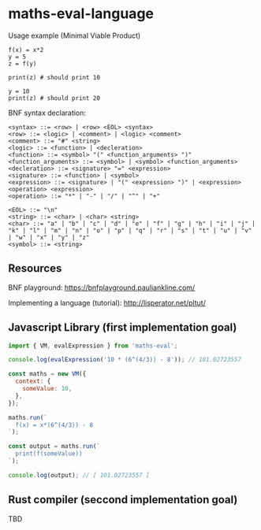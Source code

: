 # maths-eval-language 

Usage example (Minimal Viable Product)
```
f(x) = x*2
y = 5
z = f(y)

print(z) # should print 10

y = 10
print(z) # should print 20
```

BNF syntax declaration:
```bnf
<syntax> ::= <row> | <row> <EOL> <syntax>
<row> ::= <logic> | <comment> | <logic> <comment>
<comment> ::= "#" <string>
<logic> ::= <function> | <decleration>
<function> ::= <symbol> "(" <function_arguments> ")"
<function_arguments> ::= <symbol> | <symbol> <function_arguments>
<decleration> ::= <signature> "=" <expression>
<signature> ::= <function> | <symbol>
<expression> ::= <signature> | "(" <expression> ")" | <expression> <operation> <expression>
<operation> ::= "*" | "-" | "/" | "^" | "+"

<EOL> ::= "\n"
<string> ::= <char> | <char> <string>
<char> ::= "a" | "b" | "c" | "d" | "e" | "f" | "g" | "h" | "i" | "j" | "k" | "l" | "m" | "n" | "o" | "p" | "q" | "r" | "s" | "t" | "u" | "v" | "w" | "x" | "y" | "z"
<symbol> ::= <string>
```

## Resources

BNF playground: https://bnfplayground.pauliankline.com/

Implementing a language (tutorial): http://lisperator.net/pltut/

## Javascript Library (first implementation goal)

```js
import { VM, evalExpression } from 'maths-eval';

console.log(evalExpression('10 * (6^(4/3)) - 8')); // 101.02723557

const maths = new VM({
  context: {
    someValue: 10,
  },
});

maths.run(`
  f(x) = x*(6^(4/3)) - 8
`);

const output = maths.run(`
  print(f(someValue))
`);

console.log(output); // [ 101.02723557 ]
```

## Rust compiler (seccond implementation goal)

TBD
